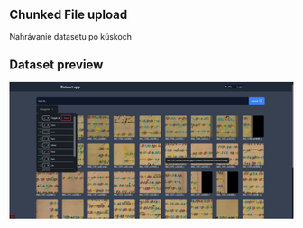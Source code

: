 ## Chunked File upload
Nahrávanie datasetu po kúskoch
## Dataset preview
![idk](dataset_view.jpg.png)
